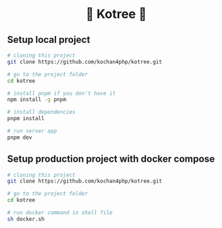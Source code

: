 <h1 align="center">🌟 Kotree 🌟</h1>

## Setup local project

```bash
# cloning this project
git clone https://github.com/kochan4php/kotree.git

# go to the project folder
cd kotree

# install pnpm if you don't have it
npm install -g pnpm

# install dependencies
pnpm install

# run server app
pnpm dev
```

## Setup production project with docker compose

```bash
# cloning this project
git clone https://github.com/kochan4php/kotree.git

# go to the project folder
cd kotree

# run docker command in shell file
sh docker.sh
```
